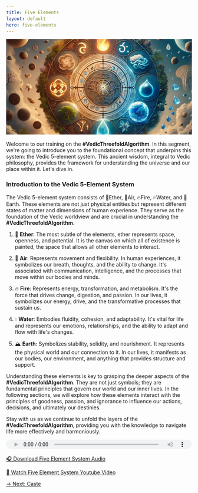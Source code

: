 ```yaml
---
title: Five Elements
layout: default
hero: five-elements
---
```


![Five Element System](/assets/img/ins-five-elements.png)

Welcome to our training on the **#VedicThreefoldAlgorithm**. In this segment, we're going to introduce you to the foundational concept that underpins this system: the Vedic 5-element system. This ancient wisdom, integral to Vedic philosophy, provides the framework for understanding the universe and our place within it. Let's dive in.

### Introduction to the Vedic 5-Element System

The Vedic 5-element system consists of 🔔Ether, 💨Air, 🔥Fire, 💦Water, and 🌳Earth. These elements are not just physical entities but represent different states of matter and dimensions of human experience. They serve as the foundation of the Vedic worldview and are crucial in understanding the **#VedicThreefoldAlgorithm**.

1. 🔔 **Ether**: The most subtle of the elements, ether represents space, openness, and potential. It is the canvas on which all of existence is painted, the space that allows all other elements to interact.

2. 💨 **Air**: Represents movement and flexibility. In human experiences, it symbolizes our breath, thoughts, and the ability to change. It's associated with communication, intelligence, and the processes that move within our bodies and minds.

3. 🔥 **Fire**: Represents energy, transformation, and metabolism. It's the force that drives change, digestion, and passion. In our lives, it symbolizes our energy, drive, and the transformative processes that sustain us.

4. 💧 **Water**: Embodies fluidity, cohesion, and adaptability. It's vital for life and represents our emotions, relationships, and the ability to adapt and flow with life's changes.

5. 🏔️ **Earth**: Symbolizes stability, solidity, and nourishment. It represents the physical world and our connection to it. In our lives, it manifests as our bodies, our environment, and anything that provides structure and support.

Understanding these elements is key to grasping the deeper aspects of the **#VedicThreefoldAlgorithm**. They are not just symbols; they are fundamental principles that govern our world and our inner lives. In the following sections, we will explore how these elements interact with the principles of goodness, passion, and ignorance to influence our actions, decisions, and ultimately our destinies.

Stay with us as we continue to unfold the layers of the **#VedicThreefoldAlgorithm**, providing you with the knowledge to navigate life more effectively and harmoniously.

<audio src="https://indra.team/audio/indra/five-element-system.mp3" controls style="width:100%;height:25px"></audio>

[🎧 Download Five Element System Audio](https://indra.team/audio/indra/five-element-system.mp3)

[🍿 Watch Five Element System Youtube Video](https://youtu.be/wq6WVKkQcZA)

[→ Next: Caste](caste)
